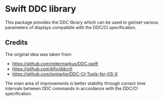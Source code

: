 # Swift DDC library

This package provides the DDC library which can be used to get/set various
parameters of displays compatible with the DDC/CI specification.

## Credits

The original idea was taken from:
- https://github.com/reitermarkus/DDC.swift
- https://github.com/kfix/ddcctl
- https://github.com/jontaylor/DDC-CI-Tools-for-OS-X

The main area of improvements is better stability through correct time
intervals between DDC commands in accordance with the DDC/CI specification.  
